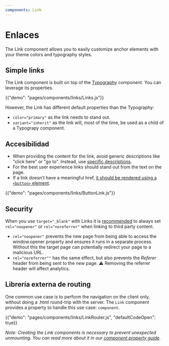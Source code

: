 ```yaml
---
components: Link
---
```


# Enlaces

<p class="description">The Link component allows you to easily customize anchor elements with your theme colors and typography styles.</p>

## Simple links

The Link component is built on top of the [Typography](/api/typography/) component. You can leverage its properties.

{{"demo": "pages/components/links/Links.js"}}

However, the Link has different default properties than the Typography:

- `color="primary"` as the link needs to stand out.
- `variant="inherit"` as the link will, most of the time, be used as a child of a Typograpy component.

## Accesibilidad

- When providing the content for the link, avoid generic descriptions like "click here" or "go to". Instead, use [specific descriptions](https://developers.google.com/web/tools/lighthouse/audits/descriptive-link-text).
- For the best user experience links should stand out from the text on the page.
- If a link doesn't have a meaningful href, [it should be rendered using a `<button>` element](https://github.com/evcohen/eslint-plugin-jsx-a11y/blob/master/docs/rules/anchor-is-valid.md).

{{"demo": "pages/components/links/ButtonLink.js"}}

## Security

When you use `target="_blank"` with Links it is [recommended](https://developers.google.com/web/tools/lighthouse/audits/noopener) to always set `rel="noopener"` or `rel="noreferrer"` when linking to third party content.

- `rel="noopener"` prevents the new page from being able to access the window.opener property and ensures it runs in a separate process. Without this the target page can potentially redirect your page to a malicious URL.
- `rel="noreferrer""` has the same effect, but also prevents the _Referer_ header from being sent to the new page. ⚠️ Removing the referrer header will affect analytics.

## Librería externa de routing

One common use case is to perform the navigation on the client only, without doing a .html round-trip with the server. The `Link` component provides a property to handle this use case: `component`.

{{"demo": "pages/components/links/LinkRouter.js", "defaultCodeOpen": true}}

_Note: Creating the Link components is necessary to prevent unexpected unmounting. You can read more about it in our [component property guide](/guides/composition/#component-property)._
